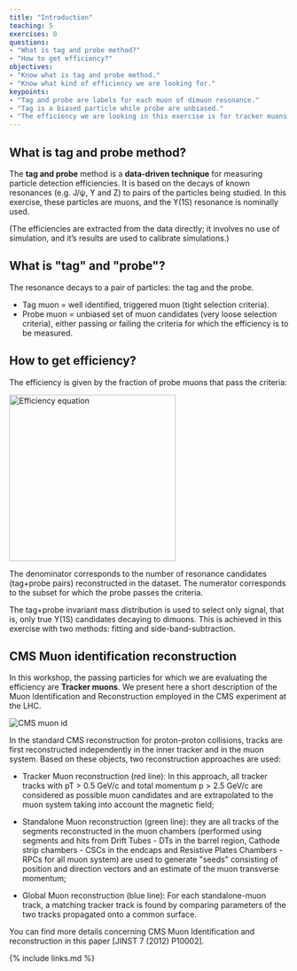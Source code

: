 ```yaml
---
title: "Introduction"
teaching: 5
exercises: 0
questions:
- "What is tag and probe method?"
- "How to get efficiency?"
objectives:
- "Know what is tag and probe method."
- "Know what kind of efficiency we are looking for."
keypoints:
- "Tag and probe are labels for each muon of dimuon resonance."
- "Tag is a biased particle while probe are unbiased."
- "The efficiency we are looking in this exercise is for tracker muons."
---
```


## What is tag and probe method?

The **tag and probe** method is a **data-driven technique** for measuring particle detection efficiencies. It is based on the decays of known resonances (e.g. J/ψ, ϒ and Z) to pairs of the particles being studied. In this exercise, these particles are muons, and the ϒ(1S) resonance is nominally used.

(The efficiencies are extracted from the data directly; it involves no use of simulation, and it’s results are used to calibrate simulations.)

## What is "tag" and "probe"?

The resonance decays to a pair of particles: the tag and the probe. 

* Tag muon = well identified, triggered muon (tight selection criteria).
* Probe muon = unbiased set of muon candidates (very loose selection criteria), either passing or failing the criteria for which the efficiency is to be measured.

## How to get efficiency?

The efficiency is given by the fraction of probe muons that pass the criteria:

<img width="300px" src="../fig/efficiency.svg" alt="Efficiency equation">

The denominator corresponds to the number of resonance candidates (tag+probe pairs) reconstructed in the dataset. The numerator corresponds to the subset for which the probe passes the criteria. 

The tag+probe invariant mass distribution is used to select only signal, that is, only true Y(1S) candidates decaying to dimuons. This is achieved in this exercise with two methods: fitting and side-band-subtraction. 

## CMS Muon identification reconstruction

In this workshop, the passing particles for which we are evaluating the efficiency are **Tracker muons**.  We present here a short description of the Muon Identification and Reconstruction employed in the CMS experiment at the LHC.

![CMS muon id](../fig/tracker_muon.png)

In the standard CMS reconstruction for proton-proton collisions, tracks are first reconstructed independently in the inner tracker and in the muon system. Based on these objects, two reconstruction approaches are used:

* Tracker Muon reconstruction (red line): In this approach, all tracker tracks with pT > 0.5 GeV/c and total momentum p > 2.5 GeV/c are considered as possible muon candidates and are extrapolated to the muon system taking into account the magnetic field;

* Standalone Muon reconstruction (green line): they are all tracks of the segments reconstructed in the muon chambers (performed using segments and hits from Drift Tubes - DTs in the barrel region, Cathode strip chambers - CSCs in the endcaps and Resistive Plates Chambers - RPCs for all muon system) are used to generate "seeds" consisting of position and direction vectors and an estimate of the muon transverse momentum;

* Global Muon reconstruction (blue line): For each standalone-muon track, a matching tracker track is found by comparing parameters of the two tracks propagated onto a common surface.

You can find more details concerning CMS Muon Identification and reconstruction in this paper [JINST 7 (2012) P10002].

{% include links.md %}